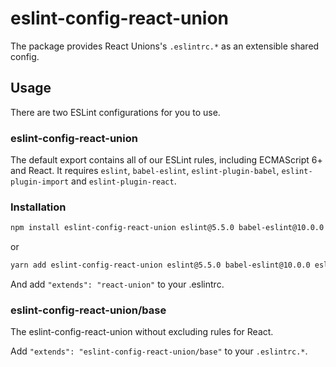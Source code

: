 # eslint-config-react-union

The package provides React Unions's `.eslintrc.*` as an extensible shared config.

## Usage

There are two ESLint configurations for you to use.

### eslint-config-react-union

The default export contains all of our ESLint rules, including ECMAScript 6+ and React. It requires `eslint`, `babel-eslint`, `eslint-plugin-babel`, `eslint-plugin-import` and `eslint-plugin-react`.

### Installation

```sh
npm install eslint-config-react-union eslint@5.5.0 babel-eslint@10.0.0 eslint-plugin-babel@5.2.1 eslint-plugin-react@7.11.1 eslint-plugin-import@2.14.0 --save-dev
```
or

```sh
yarn add eslint-config-react-union eslint@5.5.0 babel-eslint@10.0.0 eslint-plugin-babel@5.2.1 eslint-plugin-react@7.11.1 eslint-plugin-import@2.14.0 -D
```

And add `"extends": "react-union"` to your .eslintrc.

### eslint-config-react-union/base

The eslint-config-react-union without excluding rules for React.

Add `"extends": "eslint-config-react-union/base"` to your `.eslintrc.*`.
